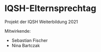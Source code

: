 # IQSH-Elternsprechtag

Projekt der IQSH Weiterbildung 2021

Mitwirkende:
  * Sebastian Fischer
  * Nina Bartczak

